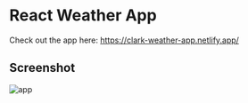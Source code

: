 # React Weather App

Check out the app here: https://clark-weather-app.netlify.app/

## Screenshot
![app](https://user-images.githubusercontent.com/18160144/162338405-e019b2c4-d6f1-4c33-9dda-7053ea442edd.gif)

